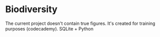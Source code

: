 # Biodiversity
The current project doesn't contain true figures. It's created for training purposes (codecademy).
SQLite + Python
